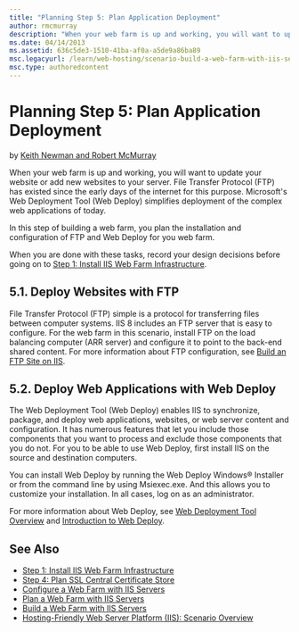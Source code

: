 ```yaml
---
title: "Planning Step 5: Plan Application Deployment"
author: rmcmurray
description: "When your web farm is up and working, you will want to update your website or add new websites to your server. File Transfer Protocol (FTP) has existed since..."
ms.date: 04/14/2013
ms.assetid: 636c5de3-1510-41ba-af0a-a5de9a86ba89
msc.legacyurl: /learn/web-hosting/scenario-build-a-web-farm-with-iis-servers/planning-step-5-plan-application-deployment
msc.type: authoredcontent
---
```

# Planning Step 5: Plan Application Deployment

by [Keith Newman and Robert McMurray](https://github.com/rmcmurray)

When your web farm is up and working, you will want to update your website or add new websites to your server. File Transfer Protocol (FTP) has existed since the early days of the internet for this purpose. Microsoft's Web Deployment Tool (Web Deploy) simplifies deployment of the complex web applications of today.

In this step of building a web farm, you plan the installation and configuration of FTP and Web Deploy for you web farm.

When you are done with these tasks, record your design decisions before going on to [Step 1: Install IIS Web Farm Infrastructure](configuring-step-1-install-iis-web-farm-infrastructure.md).

<a id="51"></a>
## 5.1. Deploy Websites with FTP

File Transfer Protocol (FTP) simple is a protocol for transferring files between computer systems. IIS 8 includes an FTP server that is easy to configure. For the web farm in this scenario, install FTP on the load balancing computer (ARR server) and configure it to point to the back-end shared content. For more information about FTP configuration, see [Build an FTP Site on IIS](../../publish/using-the-ftp-service/scenario-build-an-ftp-site-on-iis.md).

<a id="52"></a>
## 5.2. Deploy Web Applications with Web Deploy

The Web Deployment Tool (Web Deploy) enables IIS to synchronize, package, and deploy web applications, websites, or web server content and configuration. It has numerous features that let you include those components that you want to process and exclude those components that you do not. For you to be able to use Web Deploy, first install IIS on the source and destination computers.

You can install Web Deploy by running the Web Deploy Windows® Installer or from the command line by using Msiexec.exe. And this allows you to customize your installation. In all cases, log on as an administrator.

For more information about Web Deploy, see [Web Deployment Tool Overview](https://technet.microsoft.com/library/dd569058(v=ws.10)) and [Introduction to Web Deploy](https://www.iis.net/learn/publish/using-web-deploy/introduction-to-web-deploy).

## See Also

- [Step 1: Install IIS Web Farm Infrastructure](configuring-step-1-install-iis-web-farm-infrastructure.md)
- [Step 4: Plan SSL Central Certificate Store](planning-step-4-plan-ssl-central-certificate-store.md)
- [Configure a Web Farm with IIS Servers](configure-a-web-farm-with-iis-servers.md)
- [Plan a Web Farm with IIS Servers](plan-a-web-farm-with-iis-servers.md)
- [Build a Web Farm with IIS Servers](overview-build-a-web-farm-with-iis-servers.md)
- [Hosting-Friendly Web Server Platform (IIS): Scenario Overview](../../get-started/introduction-to-iis/hosting-friendly-web-server-platform-iis-scenario-overview.md)
